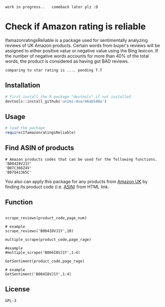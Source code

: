 ``work in progress..``
``
``
`` comeback later plz :D``

# Check if Amazon rating is reliable

IfamazonratingsReliable is a package used for sentimentally analyzing reviews of UK Amazon products. Certain words from buyer's reviews will be assigned to either positive value or negative value using the Bing lexicon. If the number of negative words accounts for more than 40% of the total words, the product is considered as having got BAD reviews.

``
comparing to star rating is ....
pending T.T
``
## Installation

```bash
# first install the R package "devtools" if not installed
devtools::install_github('unimi-dse/46ab540a')
```

## Usage

```R
# load the package
require(IfamazonratingsReliable)
```

## Find ASIN of products

```
# Amazon products codes that can be used for the following functions. 
'B004I8VJ1Y'
'B07C366Z4V'
'B07Q41365C'
```

You also can apply this package for any products from [Amazon UK](https://www.amazon.co.uk)
by finding its product code (i.e. [ASIN](https://www.datafeedwatch.com/blog/amazon-asin-number-what-is-it-and-how-do-you-get-it)) from HTML link.



## Function

```

scrape_reviews(product_code,page_num)

# example
scrape_reviews('B004I8VJ1Y',10)
````


```
multiple_scrape(product_code,page_rage)

#example
#multiple_scrape('B004I8VJ1Y',1:4)
```

```
GetSentiment(product_code,page_rage)

# example
GetSentiment('B004I8VJ1Y',1:4)

``` 
## License
``GPL-3``
